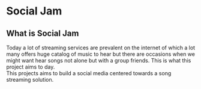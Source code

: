 # Social Jam

## What is Social Jam
Today a lot of streaming services are prevalent on the internet of which a lot many offers huge catalog of music to hear but there are occasions when we might want hear songs not alone but with a group friends. This is what this project aims to day. <br>
This projects aims to build a social media centered towards a song streaming solution.